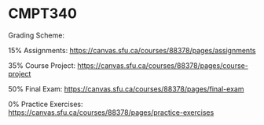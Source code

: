 # CMPT340

Grading Scheme:

15% Assignments: https://canvas.sfu.ca/courses/88378/pages/assignments

35% Course Project: https://canvas.sfu.ca/courses/88378/pages/course-project

50% Final Exam: https://canvas.sfu.ca/courses/88378/pages/final-exam

0% Practice Exercises: https://canvas.sfu.ca/courses/88378/pages/practice-exercises
